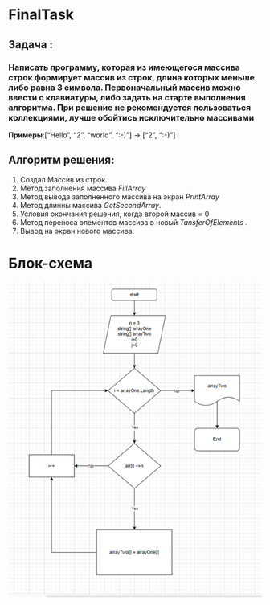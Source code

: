 # FinalTask
## Задача : 
### Написать программу, которая из имеющегося массива строк формирует массив из строк, длина которых меньше либо равна 3 символа. Первоначальный массив можно ввести с клавиатуры, либо задать на старте выполнения алгоритма. При решение не рекомендуется пользоваться коллекциями, лучше обойтись исключительно массивами
**Примеры**:[“Hello”, “2”, “world”, “:-)”] → [“2”, “:-)”]
## Алгоритм решения:
1. Создал Массив из строк.
2. Метод заполнения массива *FillArray*
3. Метод вывода заполненного массива на экран *PrintArray*
4. Метод длинны массива *GetSecondArray*.
5. Условия окончания решения, когда второй массив = 0
6. Метод переноса элементов массива в новый *TansferOfElements* .
7. Вывод на экран нового массива.

# Блок-схема
![блок-схема](./diagram/Block-Chema.png)


